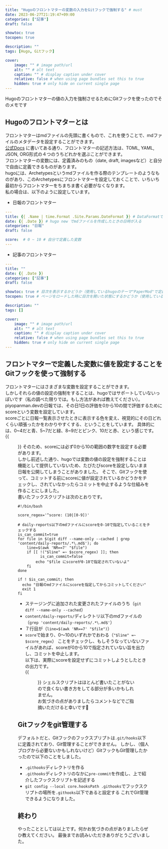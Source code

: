 ```yaml
---
title: "Hugoのフロントマターの変数の入力をGitフックで強制する" # must
date: 2023-06-27T21:19:47+09:00
categories: ["記事"]
draft: false

showtoc: true
tocopen: true

description: ""
tags: [Hugo, Gitフック]

cover: 
    image: "" # image path/url
    alt: "" # alt text
    caption: "" # display caption under cover
    relative: false # when using page bundles set this to true
    hidden: true # only hide on current single page
---
```


Hugoのフロントマターの値の入力を強制させるためにGitフックを使ったのでそのメモです
## Hugoのフロントマターとは

フロントマターはmdファイルの先頭に書くもので、これを使うことで、mdファイルのメタデータを設定することができます。  
[公式Docs](https://gohugo.io/content-management/front-matter/) に書いてある通り、フロントマターの記述方法は、TOML, YAML, JSON, ORG形式の４つのうちどれかを選ぶことができます。  
フロントマターの変数には、定義済みのもの（date, draft, imagesなど）と自分で自由に定義できるものがあります。  
hugoには、Archetypesというmdファイルを作る際のテンプレートのようなものがあり、このArchetypesにフロントマターを設定しておくことで、いちいち最初からフロントマターをちまちま書く必要がなくなります。  
私の場合は、以下のように設定しています。  
- 日報のフロントマター
``` yml
---
title: {{ .Name | time.Format .Site.Params.DateFormat }} # DataFormatで指定した形式の日時がタイトルになる
date: {{ .Date }} # hugo new でmdファイルを作成したときの日時が入る
categories: "日報"
draft: false

score:  # 0 ~ 10 # 自分で定義した変数
---
```

- 記事のフロントマター
```yml
---
title: "" 
date: {{ .Date }}
categories: ["記事"]
draft: false

showtoc: true # 目次を表示するかどうか（使用しているhugoのテーマ"PaperMod"で定義されている変数）
tocopen: true # ページをロードした時に目次を開いた状態にするかどうか（使用しているhugoのテーマ"PaperMod"で定義されている変数）

description: ""
tags: []

cover: 
    image: "" # image path/url
    alt: "" # alt text
    caption: "" # display caption under cover
    relative: false # when using page bundles set this to true
    hidden: true # only hide on current single page
---
```

## フロントマターで定義した変数に値を設定することをGitフックを使って強制する
フロントマターにはさまざまな変数を設定することができます。  
しかしそれらの値の設定の強制をすることは、hugoではサポートしていないっぽいです（私の調べた限りでは。もし方法があれば教えてください）。  
piyopanman.devの日報では、その日1日の評価を0から10の間で評価するためにscoreという変数を設定しています。  
scoreごとに日報一覧表示させたときに表示する色を変え、視覚的にその日どれくらい頑張ったかをわかりやすくする、ということをしています。
具体的には、0~4だと青、5~7だと緑、8~9だとピンク、10だと赤、という感じです。  
{{ <figure src="/images/articles/hugo-front-matter-git-hook-02.png"> }}
そのため、scoreには必ず0から10の範囲の数字を設定する必要があります。  
しかし前述した通り、hugoでは変数の値の設定を強制することは機能として提供していないため、たびたびscoreを設定しないまま日報を公開してしまうことがありました。
そこで、Gitフックを使って、コミットする前にscoreに値が設定されているかどうかをチェックし、されていなかったらコミットを中止するような仕組みを作ることにしました。  
書いたフックスクリプトは次のとおりです。  
```sh:pre-commit
#!/bin/bash

score_regex='^score: (10|[0-9])'

# daily-reports以下のmdファイルにscoreを0-10で指定していることをチェックする
is_can_commit=true
for file in $(git diff --name-only --cached | grep 'content/daily-reports/.*\.md$'); do
    line=$(awk 'NR==7' "$file")
    if [[ !("$line" =~ $score_regex) ]]; then
	      is_can_commit=false
        echo "$file にscoreが0-10で指定されていないよ"
    fi
done

if ! $is_can_commit; then
  echo "日報のmdファイルにscoreを指定してからコミットしてください"
  exit 1
fi
```

- ステージングに追加された変更されたファイルのうち（`git diff --name-only --cached`）
- `content/daily-reports/`ディレクトリ以下のmdファイルの（`grep 'content/daily-reports/.*\.md$'`）
- ７行目が（`line=$(awk 'NR==7' "$file")`）
- `score`で始まり、0〜10のいずれかでおわる（`"$line" =~ $score_regex`）
ことをチェックし、もしそうなっていないファイルがあれば、scoreが0から10で指定されていない旨を出力し、コミットを中止します。  
以下は、実際にscoreを設定せずにコミットしようとしたときの出力です。  
{{ <figure src="/images/articles/hugo-front-matter-git-hook-01.png"> }}
シェルスクリプトはほとんど書いたことがないので良くない書き方をしてる部分が多いかもしれません。  
お気づきの点がありましたらコメントなどでご指摘いただけると幸いです🙏

## Gitフックをgit管理する
デフォルトだと、Gitフックのフックスプリプトは`.git/hooks`以下に定義されており、Git管理することができません。
しかし、（個人ブログから必要ないかもしれないけど）GitフックもGit管理したかったので以下のことをしました。
- `.githooks`ディレクトリを作る
- `.githooks`ディレクトリのなかに`pre-commit`を作成し、上で紹介したフックスクリプトを記述する
- `git config --local core.hooksPath .githooks`でフックスクリプトの場所を`.githooks`以下であると設定する
これでGit管理できるようになりました。

## 終わり
やったこととしては以上です。何かお気づきの点がありましたらぜひ教えてください。
最後までお読みいただきありがとうございました。